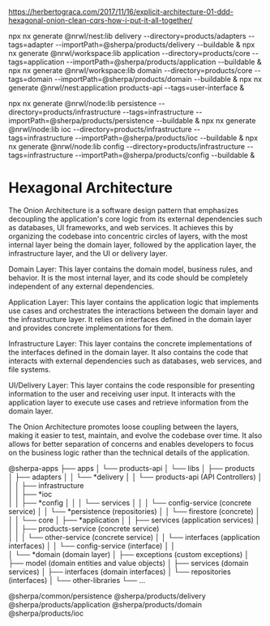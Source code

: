 https://herbertograca.com/2017/11/16/explicit-architecture-01-ddd-hexagonal-onion-clean-cqrs-how-i-put-it-all-together/

<!-- npx nx generate @nrwl/workspace:lib models --directory=domain/products --tags=domain --importPath=@sherpa/products/models --buildable
npx nx generate @nrwl/workspace:lib services --directory=domain/products --tags=domain --importPath=@sherpa/products/services --buildable
npx nx generate @nrwl/workspace:lib interfaces --directory=domain/products --tags=domain --importPath=@sherpa/products/interfaces --buildable
npx nx generate @nrwl/workspace:lib services --directory=infrastructure/firestore --tags=infrastructure --importPath=@sherpa/firestore/services --buildable
npx nx generate @nrwl/workspace:lib interfaces --directory=infrastructure/firestore --tags=infrastructure --importPath=@sherpa/firestore/interfaces --buildable

npx nx generate @nrwl/workspace:lib core --directory=application/products --tags=application --importPath=@sherpa/products/core --buildable

npx nx generate @nrwl/nest:application products-api --tags=user-interface  -->

npx nx generate @nrwl/nest:lib delivery --directory=products/adapters --tags=adapter --importPath=@sherpa/products/delivery --buildable &
npx nx generate @nrwl/workspace:lib application --directory=products/core --tags=application --importPath=@sherpa/products/application --buildable &
npx nx generate @nrwl/workspace:lib domain --directory=products/core --tags=domain --importPath=@sherpa/products/domain --buildable &
npx nx generate @nrwl/nest:application products-api --tags=user-interface &

npx nx generate @nrwl/node:lib persistence --directory=products/infrastructure --tags=infrastructure --importPath=@sherpa/products/persistence --buildable &
npx nx generate @nrwl/node:lib ioc --directory=products/infrastructure --tags=infrastructure --importPath=@sherpa/products/ioc --buildable &
npx nx generate @nrwl/node:lib config --directory=products/infrastructure --tags=infrastructure --importPath=@sherpa/products/config --buildable &

# Hexagonal Architecture

The Onion Architecture is a software design pattern that emphasizes decoupling the application's core logic from its external dependencies such as databases, UI frameworks, and web services. It achieves this by organizing the codebase into concentric circles of layers, with the most internal layer being the domain layer, followed by the application layer, the infrastructure layer, and the UI or delivery layer.

Domain Layer: This layer contains the domain model, business rules, and behavior. It is the most internal layer, and its code should be completely independent of any external dependencies.

Application Layer: This layer contains the application logic that implements use cases and orchestrates the interactions between the domain layer and the infrastructure layer. It relies on interfaces defined in the domain layer and provides concrete implementations for them.

Infrastructure Layer: This layer contains the concrete implementations of the interfaces defined in the domain layer. It also contains the code that interacts with external dependencies such as databases, web services, and file systems.

UI/Delivery Layer: This layer contains the code responsible for presenting information to the user and receiving user input. It interacts with the application layer to execute use cases and retrieve information from the domain layer.

The Onion Architecture promotes loose coupling between the layers, making it easier to test, maintain, and evolve the codebase over time. It also allows for better separation of concerns and enables developers to focus on the business logic rather than the technical details of the application.

@sherpa-apps
├── apps
│   └── products-api
│
└── libs
    │
    ├── products    
    │   ├── adapters
    │   │   └── *delivery
    │   │       └── products-api (API Controllers)
    │   │
    │   ├── infrastructure        
    │   │   ├── *ioc        
    │   │   ├── *config 
    │   │   │    └── services
    │   │   │        └── config-service (concrete service)
    │   │   └── *persistence (repositories)
    │   │        └── firestore (concrete)
    │   │
    │   └── core
    │       ├── *application 
    │       │   ├── services (application services)
    │       │   │   ├── products-service (concrete service)         
    │       │   │   └── other-service (concrete service)
    │       │   └── interfaces (application interfaces)
    │       │       └── config-service (interface)
    │       │           
    │       └── *domain (domain layer)
    │           ├── exceptions (custom exceptions)
    │           ├── model (domain entities and value objects)
    │           ├── services (domain services)
    │           ├── interfaces (domain interfaces)
    │           └── repositories (interfaces)
    │
    └── other-libraries
        └── ...


@sherpa/common/persistence
@sherpa/products/delivery
@sherpa/products/application
@sherpa/products/domain
@sherpa/products/ioc
